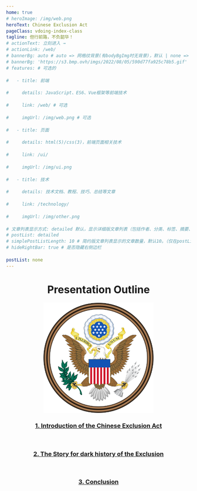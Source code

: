 ```yaml
---
home: true
# heroImage: /img/web.png
heroText: Chinese Exclusion Act
pageClass: vdoing-index-class
tagline: 但行前路，不负韶华！
# actionText: 立刻进入 →
# actionLink: /web/
# bannerBg: auto # auto => 网格纹背景(有bodyBgImg时无背景)，默认 | none => 无 | '大图地址' | background: 自定义背景样式       提示：如发现文本颜色不适应你的背景时可以到palette.styl修改$bannerTextColor变量
# bannerBg: 'https://s3.bmp.ovh/imgs/2022/08/05/590d77fa925c78b5.gif'
# features: # 可选的

#   - title: 前端

#     details: JavaScript、ES6、Vue框架等前端技术

#     link: /web/ # 可选

#     imgUrl: /img/web.png # 可选

#   - title: 页面

#     details: html(5)/css(3)，前端页面相关技术

#     link: /ui/

#     imgUrl: /img/ui.png

#   - title: 技术

#     details: 技术文档、教程、技巧、总结等文章

#     link: /technology/

#     imgUrl: /img/other.png

# 文章列表显示方式: detailed 默认，显示详细版文章列表（包括作者、分类、标签、摘要、分页等）| simple => 显示简约版文章列表（仅标题和日期）| none 不显示文章列表
# postList: detailed
# simplePostListLength: 10 # 简约版文章列表显示的文章数量，默认10。（仅在postList设置为simple时生效）
# hideRightBar: true # 是否隐藏右侧边栏

postList: none
---
```

<div align="center">
<h1>
Presentation Outline
</h1>
<img src="../docs/.vuepress/public/img/act.png" style="height:300px">

<div>
<h3 style="color:white">
<a href="#">1. Introduction of the Chinese Exclusion Act</a>
</h3>
</div>
<br>
<h3 style="color:white">
<a href="#">2. The Story for dark history of the Exclusion</a>
</h3>
<br>
<h3 style="color:white">
<a href="#">3. Conclusion</a>
</h3>
<br>
</div>
<ClientOnly>
  <IndexBigImg />
</ClientOnly>
